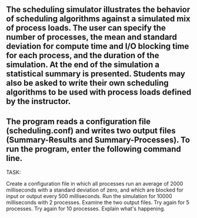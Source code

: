 

The scheduling simulator illustrates the behavior of scheduling algorithms against a simulated mix of process loads. 
The user can specify the number of processes, the mean and standard deviation for compute time and I/O blocking time for each process, and the duration of the simulation.
At the end of the simulation a statistical summary is presented.
Students may also be asked to write their own scheduling algorithms to be used with process loads defined by the instructor.
-----------------------------------------------------
The program reads a configuration file (scheduling.conf) and writes two output files (Summary-Results and Summary-Processes).
To run the program, enter the following command line.
-----------------------------------------------------
TASK:

Create a configuration file in which all processes run an average of 2000 milliseconds with a standard deviation of zero, and which are blocked for input or output every 500 milliseconds.
Run the simulation for 10000 milliseconds with 2 processes.
Examine the two output files.
Try again for 5 processes.
Try again for 10 processes.
Explain what's happening.
